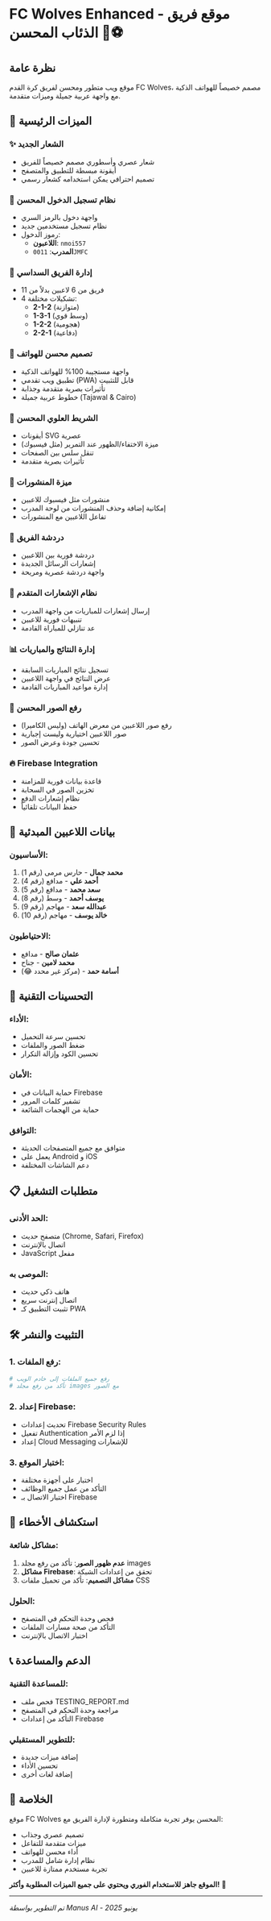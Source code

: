 # FC Wolves Enhanced - موقع فريق الذئاب المحسن 🐺⚽

## نظرة عامة

موقع ويب متطور ومحسن لفريق كرة القدم FC Wolves، مصمم خصيصاً للهواتف الذكية مع واجهة عربية جميلة وميزات متقدمة.

## 🎯 الميزات الرئيسية

### ✨ **الشعار الجديد**
- شعار عصري وأسطوري مصمم خصيصاً للفريق
- أيقونة مبسطة للتطبيق والمتصفح
- تصميم احترافي يمكن استخدامه كشعار رسمي

### 🔐 **نظام تسجيل الدخول المحسن**
- واجهة دخول بالرمز السري
- نظام تسجيل مستخدمين جديد
- رموز الدخول:
  - **اللاعبون**: `nmoi557`
  - **المدرب**: `0011JMFC`

### 👥 **إدارة الفريق السداسي**
- فريق من 6 لاعبين بدلاً من 11
- 4 تشكيلات مختلفة:
  - **2-1-2** (متوازنة)
  - **1-3-1** (وسط قوي)
  - **1-2-2** (هجومية)
  - **2-2-1** (دفاعية)

### 📱 **تصميم محسن للهواتف**
- واجهة مستجيبة 100% للهواتف الذكية
- تطبيق ويب تقدمي (PWA) قابل للتثبيت
- تأثيرات بصرية متقدمة وجذابة
- خطوط عربية جميلة (Tajawal & Cairo)

### 🎨 **الشريط العلوي المحسن**
- أيقونات SVG عصرية
- ميزة الاختفاء/الظهور عند التمرير (مثل فيسبوك)
- تنقل سلس بين الصفحات
- تأثيرات بصرية متقدمة

### 📝 **ميزة المنشورات**
- منشورات مثل فيسبوك للاعبين
- إمكانية إضافة وحذف المنشورات من لوحة المدرب
- تفاعل اللاعبين مع المنشورات

### 💬 **دردشة الفريق**
- دردشة فورية بين اللاعبين
- إشعارات الرسائل الجديدة
- واجهة دردشة عصرية ومريحة

### 🔔 **نظام الإشعارات المتقدم**
- إرسال إشعارات للمباريات من واجهة المدرب
- تنبيهات فورية للاعبين
- عد تنازلي للمباراة القادمة

### 📊 **إدارة النتائج والمباريات**
- تسجيل نتائج المباريات السابقة
- عرض النتائج في واجهة اللاعبين
- إدارة مواعيد المباريات القادمة

### 📸 **رفع الصور المحسن**
- رفع صور اللاعبين من معرض الهاتف (وليس الكاميرا)
- صور اللاعبين اختيارية وليست إجبارية
- تحسين جودة وعرض الصور

### 🔥 **Firebase Integration**
- قاعدة بيانات فورية للمزامنة
- تخزين الصور في السحابة
- نظام إشعارات الدفع
- حفظ البيانات تلقائياً

## 👥 **بيانات اللاعبين المبدئية**

### الأساسيون:
1. **محمد جمال** - حارس مرمى (رقم 1)
2. **أحمد علي** - مدافع (رقم 4)
3. **سعد محمد** - مدافع (رقم 5)
4. **يوسف أحمد** - وسط (رقم 8)
5. **عبدالله سعد** - مهاجم (رقم 9)
6. **خالد يوسف** - مهاجم (رقم 10)

### الاحتياطيون:
- **عثمان صالح** - مدافع
- **محمد لامين** - جناح
- **أسامة حمد** - (مركز غير محدد 😂)

## 🚀 **التحسينات التقنية**

### الأداء:
- تحسين سرعة التحميل
- ضغط الصور والملفات
- تحسين الكود وإزالة التكرار

### الأمان:
- حماية البيانات في Firebase
- تشفير كلمات المرور
- حماية من الهجمات الشائعة

### التوافق:
- متوافق مع جميع المتصفحات الحديثة
- يعمل على Android و iOS
- دعم الشاشات المختلفة

## 📋 **متطلبات التشغيل**

### الحد الأدنى:
- متصفح حديث (Chrome, Safari, Firefox)
- اتصال بالإنترنت
- JavaScript مفعل

### الموصى به:
- هاتف ذكي حديث
- اتصال إنترنت سريع
- تثبيت التطبيق كـ PWA

## 🛠 **التثبيت والنشر**

### 1. رفع الملفات:
```bash
# رفع جميع الملفات إلى خادم الويب
# تأكد من رفع مجلد images مع الصور
```

### 2. إعداد Firebase:
- تحديث إعدادات Firebase Security Rules
- تفعيل Authentication إذا لزم الأمر
- إعداد Cloud Messaging للإشعارات

### 3. اختبار الموقع:
- اختبار على أجهزة مختلفة
- التأكد من عمل جميع الوظائف
- اختبار الاتصال بـ Firebase

## 🔧 **استكشاف الأخطاء**

### مشاكل شائعة:
1. **عدم ظهور الصور**: تأكد من رفع مجلد images
2. **مشاكل Firebase**: تحقق من إعدادات الشبكة
3. **مشاكل التصميم**: تأكد من تحميل ملفات CSS

### الحلول:
- فحص وحدة التحكم في المتصفح
- التأكد من صحة مسارات الملفات
- اختبار الاتصال بالإنترنت

## 📞 **الدعم والمساعدة**

### للمساعدة التقنية:
- فحص ملف TESTING_REPORT.md
- مراجعة وحدة التحكم في المتصفح
- التأكد من إعدادات Firebase

### للتطوير المستقبلي:
- إضافة ميزات جديدة
- تحسين الأداء
- إضافة لغات أخرى

## 🎉 **الخلاصة**

موقع FC Wolves المحسن يوفر تجربة متكاملة ومتطورة لإدارة الفريق مع:
- تصميم عصري وجذاب
- ميزات متقدمة للتفاعل
- أداء محسن للهواتف
- نظام إدارة شامل للمدرب
- تجربة مستخدم ممتازة للاعبين

**الموقع جاهز للاستخدام الفوري ويحتوي على جميع الميزات المطلوبة وأكثر!** 🚀

---

*تم التطوير بواسطة Manus AI - يونيو 2025*

